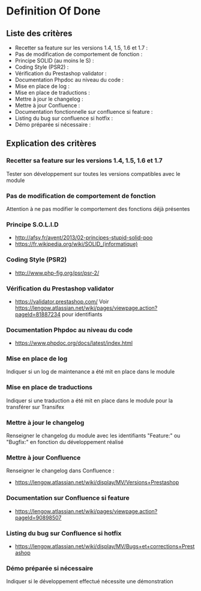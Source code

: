# Definition Of Done #

## Liste des critères  ##
	
* Recetter sa feature sur les versions 1.4, 1.5, 1.6 et 1.7 :
* Pas de modification de comportement de fonction :
* Principe SOLID (au moins le S) :
* Coding Style (PSR2) :
* Vérification du Prestashop validator :
* Documentation Phpdoc au niveau du code :
* Mise en place de log :
* Mise en place de traductions :
* Mettre à jour le changelog :
* Mettre à jour Confluence :
* Documentation fonctionnelle sur confluence si feature :
* Listing du bug sur confluence si hotfix :
* Démo préparée si nécessaire :
 	
## Explication des critères ##

### Recetter sa feature sur les versions 1.4, 1.5, 1.6 et 1.7 ###
Tester son développement sur toutes les versions compatibles avec le module

### Pas de modification de comportement de fonction ###
Attention à ne pas modifier le comportement des fonctions déjà présentes

### Principe S.O.L.I.D ###
* http://afsy.fr/avent/2013/02-principes-stupid-solid-poo
* https://fr.wikipedia.org/wiki/SOLID_(informatique)

### Coding Style (PSR2) ###
* http://www.php-fig.org/psr/psr-2/

### Vérification du Prestashop validator ###
* https://validator.prestashop.com/
Voir https://lengow.atlassian.net/wiki/pages/viewpage.action?pageId=81887234 pour identifiants

### Documentation Phpdoc au niveau du code ###
* https://www.phpdoc.org/docs/latest/index.html

### Mise en place de log ###
Indiquer si un log de maintenance a été mit en place dans le module

### Mise en place de traductions ###
Indiquer si une traduction a été mit en place dans le module pour la transférer sur Transifex

### Mettre à jour le changelog ###
Renseigner le changelog du module avec les identifiants "Feature:" ou "Bugfix:" en fonction du développement réalisé

### Mettre à jour Confluence ###
Renseigner le changelog dans Confluence :
* https://lengow.atlassian.net/wiki/display/MV/Versions+Prestashop

### Documentation sur Confluence si feature ###
* https://lengow.atlassian.net/wiki/pages/viewpage.action?pageId=90898507

### Listing du bug sur Confluence si hotfix ###
* https://lengow.atlassian.net/wiki/display/MV/Bugs+et+corrections+Prestashop

### Démo préparée si nécessaire ###
Indiquer si le développement effectué nécessite une démonstration 
